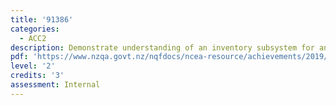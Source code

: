 ```yaml
---
title: '91386'
categories:
  - ACC2
description: Demonstrate understanding of an inventory subsystem for an entity
pdf: 'https://www.nzqa.govt.nz/nqfdocs/ncea-resource/achievements/2019/as91386.pdf'
level: '2'
credits: '3'
assessment: Internal
---
```


